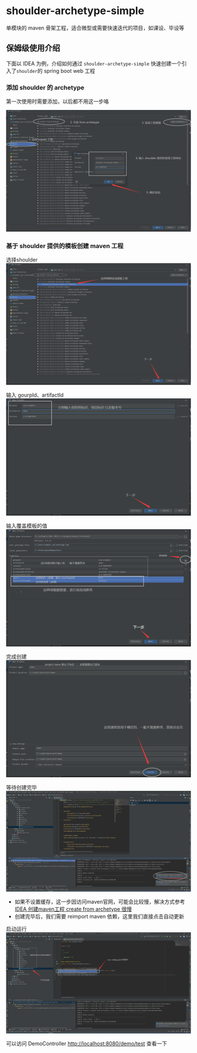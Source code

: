 # shoulder-archetype-simple

单模块的 maven 骨架工程，适合微型或需要快速迭代的项目，如课设、毕设等

## 保姆级使用介绍

下面以 IDEA 为例，介绍如何通过 `shoulder-archetype-simple` 快速创建一个引入了`shoulder`的 spring boot web 工程

### 添加 shoulder 的 archetype

第一次使用时需要添加，以后都不用这一步咯

![添加 shoulder 的 archetype](../doc/img/archetype/idea/add.png)


### 基于 shoulder 提供的模板创建 maven 工程

选择shoulder
![选择shoulder](../doc/img/archetype/idea/1.png)

输入 gourpId、artifactId
![输入 gourpId、artifactId](../doc/img/archetype/idea/2.png)

输入覆盖模板的值
![输入覆盖模板的值](../doc/img/archetype/idea/3.png)

完成创建
![完成创建](../doc/img/archetype/idea/4.png)

等待创建完毕
![等待创建完毕](../doc/img/archetype/idea/5.png)
- 如果不设置缓存，这一步因访问maven官网，可能会比较慢，解决方式参考 [IDEA 创建maven工程 create from archetype 很慢](https://blog.csdn.net/qq_35425070/article/details/108958087)
- 创建完毕后，我们需要 reimport maven 依赖，这里我们直接点击自动更新

启动运行
![启动运行](../doc/img/archetype/idea/6.png)

可以访问 DemoController [http://localhost:8080/demo/test](http://localhost:8080/demo/test) 查看一下

